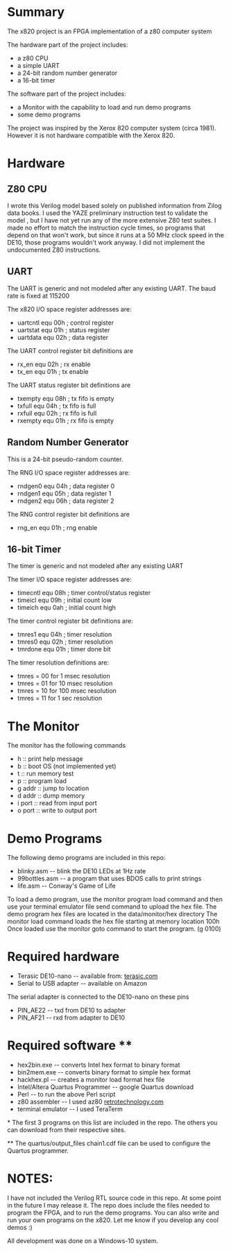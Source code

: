 # Summary

The x820 project is an FPGA implementation of a z80 computer system

The hardware part of the project includes:

- a z80 CPU
- a simple UART
- a 24-bit random number generator
- a 16-bit timer

The software part of the project includes:

- a Monitor with the capability to load and run demo programs
- some demo programs

The project was inspired by the Xerox 820 computer system (circa 1981).
However it is not hardware compatible with the Xerox 820.

# Hardware

## Z80 CPU

I wrote this Verilog model based solely on published information from Zilog data books. I used the YAZE preliminary instruction test to validate the model , but I have not yet run any of the more extensive Z80 test suites. I made no effort to match the instruction cycle times, so programs that depend on that won&#39;t work, but since it runs at a 50 MHz clock speed in the DE10, those programs wouldn&#39;t work anyway. I did not implement the undocumented Z80 instructions.

## UART

The UART is generic and not modeled after any existing UART.
The baud rate is fixed at 115200

The x820 I/O space register addresses are:

- uartcntl equ 00h ; control register
- uartstat equ 01h ; status register
- uartdata equ 02h ; data register

The UART control register bit definitions are

- rx\_en equ 02h ; rx enable
- tx\_en equ 01h ; tx enable

The UART status register bit definitions are

- txempty equ 08h ; tx fifo is empty
- txfull equ 04h ; tx fifo is full
- rxfull equ 02h ; rx fifo is full
- rxempty equ 01h ; rx fifo is empty

## Random Number Generator

This is a 24-bit pseudo-random counter.

The RNG I/O space register addresses are:

- rndgen0 equ 04h ; data register 0
- rndgen1 equ 05h ; data register 1
- rndgen2 equ 06h ; data register 2

The RNG control register bit definitions are

- rng\_en equ 01h ; rng enable

## 16-bit Timer

The timer is generic and not modeled after any existing UART

The timer I/O space register addresses are:

- timecntl equ 08h ; timer control/status register
- timeicl equ 09h ; initial count low
- timeich equ 0ah ; initial count high

The timer control register bit definitions are:

- tmres1 equ 04h ; timer resolution
- tmres0 equ 02h ; timer resolution
- tmrdone equ 01h ; timer done bit

The timer resolution definitions are:

- tmres = 00 for 1 msec resolution
- tmres = 01 for 10 msec resolution
- tmres = 10 for 100 msec resolution
- tmres = 11 for 1 sec resolution

# The Monitor

The monitor has the following commands

- h       :: print help message
- b       :: boot OS (not implemented yet)
- t       :: run memory test
- p       :: program load
- g addr  :: jump to location
- d addr  :: dump memory
- i port  :: read from input port
- o port  :: write to output port

# Demo Programs

The following demo programs are included in this repo:

- blinky.asm -- blink the DE10 LEDs at 1Hz rate
- 99bottles.asm -- a program that uses BDOS calls to print strings
- life.asm -- Conway&#39;s Game of Life

To load a demo program, use the monitor program load command and then use your terminal emulator file send command to upload the hex file.
The demo program hex files are located in the data/monitor/hex directory
The monitor load command loads the hex file starting at memory location 100h
Once loaded use the monitor goto command to start the program.  (g 0100)

# Required hardware

- Terasic DE10-nano -- available from: [terasic.com](https://www.terasic.com.tw/en/)
- Serial to USB adapter -- available on Amazon

The serial adapter is connected to the DE10-nano on these pins

- PIN\_AE22 -- txd from DE10 to adapter
- PIN\_AF21 -- rxd from adapter to DE10

# Required software \*\*

- hex2bin.exe -- converts Intel hex format to binary format
- bin2mem.exe -- converts binary format to simple hex format
- hackhex.pl -- creates a monitor load format hex file
- Intel/Altera Quartus Programmer -- google Quartus download
- Perl -- to run the above Perl script
- z80 assembler -- I used az80 [retrotechnology.com](http://www.retrotechnology.com/restore/az80.html)
- terminal emulator -- I used TeraTerm

\* The first 3 programs on this list are included in the repo. The others you can download from their respective sites.

\*\* The quartus/output\_files chain1.cdf file can be used to configure the Quartus programmer.

# NOTES:

I have not included the Verilog RTL source code in this repo. At some point in the future I may release it. The repo does include the files needed to program the FPGA, and to run the demo programs. You can also write and run your own programs on the x820. Let me know if you develop any cool demos :)

All development was done on a Windows-10 system.

